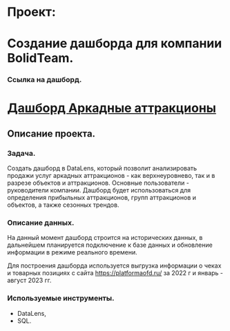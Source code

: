# Проект:

# Создание дашборда для компании BolidTeam.

### Ссылка на дашборд.
# [Дашборд Аркадные аттракционы](https://datalens.yandex.ru/kst9bn2jptba9-dashbord-bolid-team-analiz-prodazh-uslug-arkadnyh-atra)

## Описание проекта.

### Задача.
Создать дашборд в DataLens, который позволит анализировать продажи услуг аркадных аттракционов - как верхнеуровнево, так и в разрезе объектов и аттракционов.
Основные пользователи - руководители компании. Дашборд будет использоваться для определения прибыльных аттракционов, групп аттракционов и объектов, а также сезонных трендов.

### Описание данных.
На данный момент дашборд строится на исторических данных, в дальнейшем планируется подключение к базе данных и обновление информации в режиме реального времени.

Для построения дашборда используется выгрузка информации о чеках и товарных позициях с сайта https://platformaofd.ru/ за 2022 г и январь - август 2023 гг.

### Используемые инструменты.
- DataLens,
- SQL.
